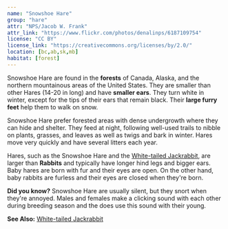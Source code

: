 ```yaml
---
name: "Snowshoe Hare"
group: "hare"
attr: "NPS/Jacob W. Frank"
attr_link: "https://www.flickr.com/photos/denalinps/6187109754"
license: "CC BY"
license_link: "https://creativecommons.org/licenses/by/2.0/"
location: [bc,ab,sk,mb]
habitat: [forest]
---
```

Snowshoe Hare are found in the **forests** of Canada, Alaska, and the northern mountainous areas of the United States. They are smaller than other Hares (14-20 in long) and have **smaller ears**. They turn white in winter, except for the tips of their ears that remain black. Their **large furry feet** help them to walk on snow.

Snowshoe Hare prefer forested areas with dense undergrowth where they can hide and shelter. They feed at night, following well-used trails to nibble on plants, grasses, and leaves as well as twigs and bark in winter. Hares move very quickly and have several litters each year.

Hares, such as the Snowshoe Hare and the [White-tailed Jackrabbit](/animals/whtjack/), are larger than **Rabbits** and typically have longer hind legs and bigger ears. Baby hares are born with fur and their eyes are open. On the other hand, baby rabbits are furless and their eyes are closed when they're born.

**Did you know?** Snowshoe Hare are usually silent, but they snort when they're annoyed. Males and females make a clicking sound with each other during breeding season and the does use this sound with their young.

<!-- generated, do not edit -->
**See Also:**
[White-tailed Jackrabbit](/animals/whtjack/)
